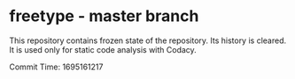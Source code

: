# freetype - master branch

This repository contains frozen state of the repository.
Its history is cleared. It is used only for static code
analysis with Codacy.

Commit Time: 1695161217